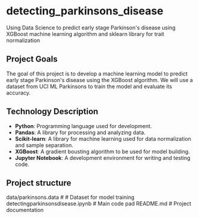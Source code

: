 # detecting_parkinsons_disease
Using Data Science to predict early stage Parkinson's disease using XGBoost machine learning algorithm and sklearn library for trait normalization

## Project Goals
The goal of this project is to develop a machine learning model to predict early stage Parkinson's disease using the XGBoost algorithm. We will use a dataset from UCI ML Parkinsons to train the model and evaluate its accuracy.

## Technology Description
- **Python**: Programming language used for development.
- **Pandas**: A library for processing and analyzing data.
- **Scikit-learn**: A library for machine learning used for data normalization and sample separation.
- **XGBoost**: A gradient bousting algorithm to be used for model building.
- **Jupyter Notebook**: A development environment for writing and testing code.

## Project structure
data/parkinsons.data # # Dataset for model training
detectingparkinsonsdisease.ipynb # Main code pad
README.md # Project documentation
